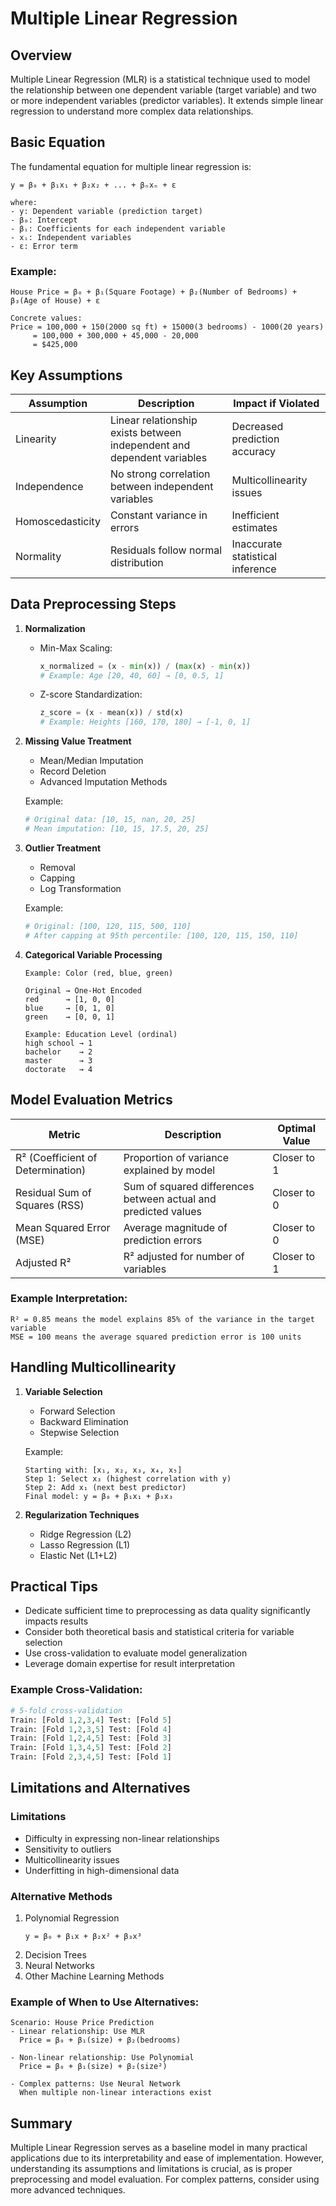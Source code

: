 # Multiple Linear Regression

## Overview

Multiple Linear Regression (MLR) is a statistical technique used to model the relationship between one dependent variable (target variable) and two or more independent variables (predictor variables). It extends simple linear regression to understand more complex data relationships.

## Basic Equation

The fundamental equation for multiple linear regression is:

```
y = β₀ + β₁x₁ + β₂x₂ + ... + βₙxₙ + ε

where:
- y: Dependent variable (prediction target)
- β₀: Intercept
- βᵢ: Coefficients for each independent variable
- xᵢ: Independent variables
- ε: Error term
```

### Example:

```
House Price = β₀ + β₁(Square Footage) + β₂(Number of Bedrooms) + β₃(Age of House) + ε

Concrete values:
Price = 100,000 + 150(2000 sq ft) + 15000(3 bedrooms) - 1000(20 years)
     = 100,000 + 300,000 + 45,000 - 20,000
     = $425,000
```

## Key Assumptions

| Assumption       | Description                                                            | Impact if Violated               |
| ---------------- | ---------------------------------------------------------------------- | -------------------------------- |
| Linearity        | Linear relationship exists between independent and dependent variables | Decreased prediction accuracy    |
| Independence     | No strong correlation between independent variables                    | Multicollinearity issues         |
| Homoscedasticity | Constant variance in errors                                            | Inefficient estimates            |
| Normality        | Residuals follow normal distribution                                   | Inaccurate statistical inference |

## Data Preprocessing Steps

1. **Normalization**

   - Min-Max Scaling:
     ```python
     x_normalized = (x - min(x)) / (max(x) - min(x))
     # Example: Age [20, 40, 60] → [0, 0.5, 1]
     ```
   - Z-score Standardization:
     ```python
     z_score = (x - mean(x)) / std(x)
     # Example: Heights [160, 170, 180] → [-1, 0, 1]
     ```

2. **Missing Value Treatment**

   - Mean/Median Imputation
   - Record Deletion
   - Advanced Imputation Methods

   Example:

   ```python
   # Original data: [10, 15, nan, 20, 25]
   # Mean imputation: [10, 15, 17.5, 20, 25]
   ```

3. **Outlier Treatment**

   - Removal
   - Capping
   - Log Transformation

   Example:

   ```python
   # Original: [100, 120, 115, 500, 110]
   # After capping at 95th percentile: [100, 120, 115, 150, 110]
   ```

4. **Categorical Variable Processing**

   ```
   Example: Color (red, blue, green)

   Original → One-Hot Encoded
   red      → [1, 0, 0]
   blue     → [0, 1, 0]
   green    → [0, 0, 1]

   Example: Education Level (ordinal)
   high school → 1
   bachelor    → 2
   master      → 3
   doctorate   → 4
   ```

## Model Evaluation Metrics

| Metric                            | Description                                                    | Optimal Value |
| --------------------------------- | -------------------------------------------------------------- | ------------- |
| R² (Coefficient of Determination) | Proportion of variance explained by model                      | Closer to 1   |
| Residual Sum of Squares (RSS)     | Sum of squared differences between actual and predicted values | Closer to 0   |
| Mean Squared Error (MSE)          | Average magnitude of prediction errors                         | Closer to 0   |
| Adjusted R²                       | R² adjusted for number of variables                            | Closer to 1   |

### Example Interpretation:

```
R² = 0.85 means the model explains 85% of the variance in the target variable
MSE = 100 means the average squared prediction error is 100 units
```

## Handling Multicollinearity

1. **Variable Selection**

   - Forward Selection
   - Backward Elimination
   - Stepwise Selection

   Example:

   ```
   Starting with: [x₁, x₂, x₃, x₄, x₅]
   Step 1: Select x₃ (highest correlation with y)
   Step 2: Add x₁ (next best predictor)
   Final model: y = β₀ + β₁x₁ + β₃x₃
   ```

2. **Regularization Techniques**
   - Ridge Regression (L2)
   - Lasso Regression (L1)
   - Elastic Net (L1+L2)

## Practical Tips

- Dedicate sufficient time to preprocessing as data quality significantly impacts results
- Consider both theoretical basis and statistical criteria for variable selection
- Use cross-validation to evaluate model generalization
- Leverage domain expertise for result interpretation

### Example Cross-Validation:

```python
# 5-fold cross-validation
Train: [Fold 1,2,3,4] Test: [Fold 5]
Train: [Fold 1,2,3,5] Test: [Fold 4]
Train: [Fold 1,2,4,5] Test: [Fold 3]
Train: [Fold 1,3,4,5] Test: [Fold 2]
Train: [Fold 2,3,4,5] Test: [Fold 1]
```

## Limitations and Alternatives

### Limitations

- Difficulty in expressing non-linear relationships
- Sensitivity to outliers
- Multicollinearity issues
- Underfitting in high-dimensional data

### Alternative Methods

1. Polynomial Regression
   ```
   y = β₀ + β₁x + β₂x² + β₃x³
   ```
2. Decision Trees
3. Neural Networks
4. Other Machine Learning Methods

### Example of When to Use Alternatives:

```
Scenario: House Price Prediction
- Linear relationship: Use MLR
  Price = β₀ + β₁(size) + β₂(bedrooms)

- Non-linear relationship: Use Polynomial
  Price = β₀ + β₁(size) + β₂(size²)

- Complex patterns: Use Neural Network
  When multiple non-linear interactions exist
```

## Summary

Multiple Linear Regression serves as a baseline model in many practical applications due to its interpretability and ease of implementation. However, understanding its assumptions and limitations is crucial, as is proper preprocessing and model evaluation. For complex patterns, consider using more advanced techniques.
